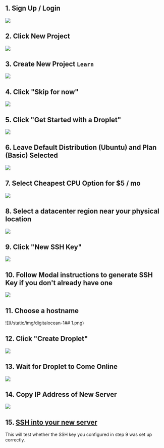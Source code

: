 ## 1. Sign Up / Login
![](/static/img/digitalocean-1.png)

## 2. Click New Project
![](/static/img/digitalocean-2.png)

## 3. Create New Project `Learn`
![](/static/img/digitalocean-3.png)

## 4. Click "Skip for now"
![](/static/img/digitalocean-4.png)

## 5. Click "Get Started with a Droplet"
![](/static/img/digitalocean-5.png)

## 6. Leave Default Distribution (Ubuntu) and Plan (Basic) Selected
![](/static/img/digitalocean-6.png)

## 7. Select Cheapest CPU Option for $5 / mo
![](/static/img/digitalocean-7.png)

## 8. Select a datacenter region near your physical location
![](/static/img/digitalocean-8.png)

## 9. Click "New SSH Key"
![](/static/img/digitalocean-9.png)

## 10. Follow Modal instructions to generate SSH Key if you don't already have one
![](/static/img/digitalocean-10.png)

## 11. Choose a hostname
![](/static/img/digitalocean-1## 1.png)

## 12. Click "Create Droplet"
![](/static/img/digitalocean-12.png)

## 13. Wait for Droplet to Come Online
![](/static/img/digitalocean-13.png)

## 14. Copy IP Address of New Server
![](/static/img/digitalocean-14.png)

## 15. [SSH into your new server](/posts/how-to-ssh-into-a-server)

This will test whether the SSH key you configured in step 9 was set up correctly.